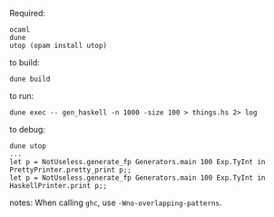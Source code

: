 

Required:
```
ocaml
dune
utop (opam install utop)
```


to build:
```
dune build
```


to run:
```
dune exec -- gen_haskell -n 1000 -size 100 > things.hs 2> log
```


to debug:
```
dune utop
...
let p = NotUseless.generate_fp Generators.main 100 Exp.TyInt in PrettyPrinter.pretty_print p;;
let p = NotUseless.generate_fp Generators.main 100 Exp.TyInt in HaskellPrinter.print p;;
```


notes:
When calling `ghc`, use `-Wno-overlapping-patterns`.
